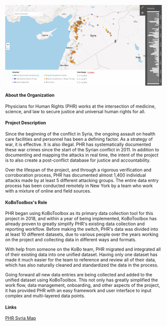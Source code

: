 ![PHR Syria Map](/images/PHRmap.jpg)

#### About the Organization

Physicians for Human Rights (PHR) works at the intersection of medicine, science, and law to secure justice and universal human rights for all.

#### Project Description

Since the beginning of the conflict in Syria, the ongoing assault on health care facilities and personnel has been a defining factor. As a strategy of war, it is effective. It is also illegal. PHR has systematically documented these war crimes since the start of the Syrian conflict in 2011. In addition to documenting and mapping the attacks in real time, the intent of the project is to also create a post-conflict database for justice and accountability. 

Over the lifespan of the project, and through a rigorous verification and corroboration process, PHR has documented almost 1,400 individual attacks made by at least 5 different attacking groups. The entire data entry process has been conducted remotely in New York by a team who work with a mixture of online and field sources.

#### KoBoToolbox's Role

PHR began using KoBoToolbox as its primary data collection tool for this project in 2018, and within a year of being implemented, KoBoToolbox has already proven to greatly simplify PHR's existing data collection and reporting workflow. Before making the switch, PHR's data was divided into at least 10 different datasets, due to various people over the years working on the project and collecting data in different ways and formats.

With help from someone on the KoBo team, PHR migrated and integrated all of their existing data into one unified dataset. Having only one dataset has made it much easier for the team to reference and review all of their data, which has also naturally cleaned and standardized the data in the process. 

Going forward all new data entries are being collected and added to the unified dataset using KoBoToolbox. This not only has greatly simplified the work flow, data management, onboarding, and other aspects of the project, it has provided PHR with an easy framework and user interface to input complex and multi-layered data points.
  
#### Links

[PHR Syria Map](http://syriamap.phr.org/#/en)


